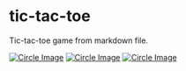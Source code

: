 # tic-tac-toe
Tic-tac-toe game from markdown file.


[![Circle Image]( https://f0fb-27-5-172-152.ngrok.io/temp?index=1)]( https://f0fb-27-5-172-152.ngrok.io/handleReqAndRedirect) 
[![Circle Image]( https://f0fb-27-5-172-152.ngrok.io/temp?index=2)]( https://f0fb-27-5-172-152.ngrok.io/handleReqAndRedirect) 
[![Circle Image]( https://f0fb-27-5-172-152.ngrok.io/temp?index=3)]( https://f0fb-27-5-172-152.ngrok.io/handleReqAndRedirect) 
